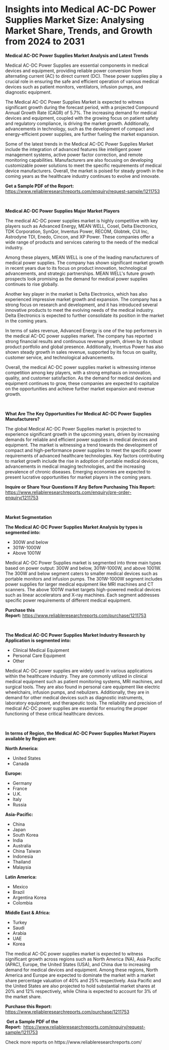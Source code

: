 <p><h1>Insights into Medical AC-DC Power Supplies Market Size: Analysing Market Share, Trends, and Growth from 2024 to 2031</h1></p><p><strong>Medical AC-DC Power Supplies Market Analysis and Latest Trends</strong></p>
<p><p>Medical AC-DC Power Supplies are essential components in medical devices and equipment, providing reliable power conversion from alternating current (AC) to direct current (DC). These power supplies play a crucial role in ensuring the safe and efficient operation of various medical devices such as patient monitors, ventilators, infusion pumps, and diagnostic equipment.</p><p>The Medical AC-DC Power Supplies Market is expected to witness significant growth during the forecast period, with a projected Compound Annual Growth Rate (CAGR) of 5.7%. The increasing demand for medical devices and equipment, coupled with the growing focus on patient safety and regulatory compliance, is driving the market growth. Additionally, advancements in technology, such as the development of compact and energy-efficient power supplies, are further fueling the market expansion.</p><p>Some of the latest trends in the Medical AC-DC Power Supplies Market include the integration of advanced features like intelligent power management systems, active power factor correction, and remote monitoring capabilities. Manufacturers are also focusing on developing customizable power solutions to meet the specific requirements of medical device manufacturers. Overall, the market is poised for steady growth in the coming years as the healthcare industry continues to evolve and innovate.</p></p>
<p><strong>Get a Sample PDF of the Report:&nbsp;</strong> <a href="https://www.reliableresearchreports.com/enquiry/request-sample/1211753">https://www.reliableresearchreports.com/enquiry/request-sample/1211753</a></p>
<p>&nbsp;</p>
<p><strong>Medical AC-DC Power Supplies Major Market Players</strong></p>
<p><p>The medical AC-DC power supplies market is highly competitive with key players such as Advanced Energy, MEAN WELL, Cosel, Delta Electronics, TDK Corporation, SynQor, Inventus Power, RECOM, Globtek, CUI Inc, Astrodyne TDI, Enedo, Cincon, and XP Power. These companies offer a wide range of products and services catering to the needs of the medical industry.</p><p>Among these players, MEAN WELL is one of the leading manufacturers of medical power supplies. The company has shown significant market growth in recent years due to its focus on product innovation, technological advancements, and strategic partnerships. MEAN WELL's future growth prospects look promising as the demand for medical power supplies continues to rise globally.</p><p>Another key player in the market is Delta Electronics, which has also experienced impressive market growth and expansion. The company has a strong focus on research and development, and it has introduced several innovative products to meet the evolving needs of the medical industry. Delta Electronics is expected to further consolidate its position in the market in the coming years.</p><p>In terms of sales revenue, Advanced Energy is one of the top performers in the medical AC-DC power supplies market. The company has reported strong financial results and continuous revenue growth, driven by its robust product portfolio and global presence. Additionally, Inventus Power has also shown steady growth in sales revenue, supported by its focus on quality, customer service, and technological advancements.</p><p>Overall, the medical AC-DC power supplies market is witnessing intense competition among key players, with a strong emphasis on innovation, quality, and customer satisfaction. As the demand for medical devices and equipment continues to grow, these companies are expected to capitalize on the opportunities and achieve further market expansion and revenue growth.</p></p>
<p>&nbsp;</p>
<p><strong>What Are The Key Opportunities For Medical AC-DC Power Supplies Manufacturers?</strong></p>
<p><p>The global Medical AC-DC Power Supplies market is projected to experience significant growth in the upcoming years, driven by increasing demands for reliable and efficient power supplies in medical devices and equipment. The market is witnessing a trend towards the development of compact and high-performance power supplies to meet the specific power requirements of advanced healthcare technologies. Key factors contributing to market growth include the rise in adoption of portable medical devices, advancements in medical imaging technologies, and the increasing prevalence of chronic diseases. Emerging economies are expected to present lucrative opportunities for market players in the coming years.</p></p>
<p><strong>Inquire or Share Your Questions If Any Before Purchasing This Report:</strong> <a href="https://www.reliableresearchreports.com/enquiry/pre-order-enquiry/1211753">https://www.reliableresearchreports.com/enquiry/pre-order-enquiry/1211753</a></p>
<p>&nbsp;</p>
<p><strong>Market Segmentation</strong></p>
<p><strong>The Medical AC-DC Power Supplies Market Analysis by types is segmented into:</strong></p>
<p><ul><li>300W and below</li><li>301W-1000W</li><li>Above 1001W</li></ul></p>
<p><p>Medical AC-DC Power Supplies market is segmented into three main types based on power output: 300W and below, 301W-1000W, and above 1001W. The 300W and below segment caters to smaller medical devices such as portable monitors and infusion pumps. The 301W-1000W segment includes power supplies for larger medical equipment like MRI machines and CT scanners. The above 1001W market targets high-powered medical devices such as linear accelerators and X-ray machines. Each segment addresses specific power requirements of different medical equipment.</p></p>
<p><strong>Purchase this Report:&nbsp;</strong><a href="https://www.reliableresearchreports.com/purchase/1211753">https://www.reliableresearchreports.com/purchase/1211753</a></p>
<p>&nbsp;</p>
<p><strong>The Medical AC-DC Power Supplies Market Industry Research by Application is segmented into:</strong></p>
<p><ul><li>Clinical Medical Equipment</li><li>Personal Care Equipment</li><li>Other</li></ul></p>
<p><p>Medical AC-DC power supplies are widely used in various applications within the healthcare industry. They are commonly utilized in clinical medical equipment such as patient monitoring systems, MRI machines, and surgical tools. They are also found in personal care equipment like electric wheelchairs, infusion pumps, and nebulizers. Additionally, they are in demand for other medical devices such as diagnostic instruments, laboratory equipment, and therapeutic tools. The reliability and precision of medical AC-DC power supplies are essential for ensuring the proper functioning of these critical healthcare devices.</p></p>
<p>&nbsp;</p>
<p><strong>In terms of Region, the Medical AC-DC Power Supplies Market Players available by Region are:</strong></p>
<p>
    <p> <strong> North America: </strong>
        <ul>
            <li>United States</li>
            <li>Canada</li>
        </ul>
        </p> 
    <p> <strong> Europe: </strong>
        <ul>
            <li>Germany</li>
            <li>France</li>
            <li>U.K.</li>
            <li>Italy</li>
            <li>Russia</li>
        </ul>
        </p> 
    <p> <strong> Asia-Pacific: </strong>
        <ul>
            <li>China</li>
            <li>Japan</li>
            <li>South Korea</li>
            <li>India</li>
            <li>Australia</li>
            <li>China Taiwan</li>
            <li>Indonesia</li>
            <li>Thailand</li>
            <li>Malaysia</li>
        </ul>
        </p> 
    <p> <strong> Latin America: </strong>
        <ul>
            <li>Mexico</li>
            <li>Brazil</li>
            <li>Argentina Korea</li>
            <li>Colombia</li>
        </ul>
        </p> 
    <p> <strong> Middle East & Africa: </strong>
        <ul>
            <li>Turkey</li>
            <li>Saudi</li>
            <li>Arabia</li>
            <li>UAE</li>
            <li>Korea</li>
        </ul>
    </p>
    </p>
<p><p>The medical AC-DC power supplies market is expected to witness significant growth across regions such as North America (NA), Asia Pacific (APAC), Europe, the United States (USA), and China due to increasing demand for medical devices and equipment. Among these regions, North America and Europe are expected to dominate the market with a market share percentage valuation of 40% and 25% respectively. Asia Pacific and the United States are also projected to hold substantial market shares at 20% and 12% respectively, while China is expected to account for 3% of the market share.</p></p>
<p><strong>Purchase this Report: </strong><a href="https://www.reliableresearchreports.com/purchase/1211753">https://www.reliableresearchreports.com/purchase/1211753</a></p>
<p>&nbsp;<strong>Get a Sample PDF of the Report:&nbsp;&nbsp;</strong><a href="https://www.reliableresearchreports.com/enquiry/request-sample/1211753">https://www.reliableresearchreports.com/enquiry/request-sample/1211753</a></p>
<p><strong></strong></p>
<p>Check more reports on https://www.reliableresearchreports.com/</p>